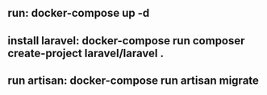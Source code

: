 run: docker-compose up -d
-------------------------
install laravel: docker-compose run composer create-project laravel/laravel .
-------------------------
run artisan: docker-compose run artisan migrate
-------------------------